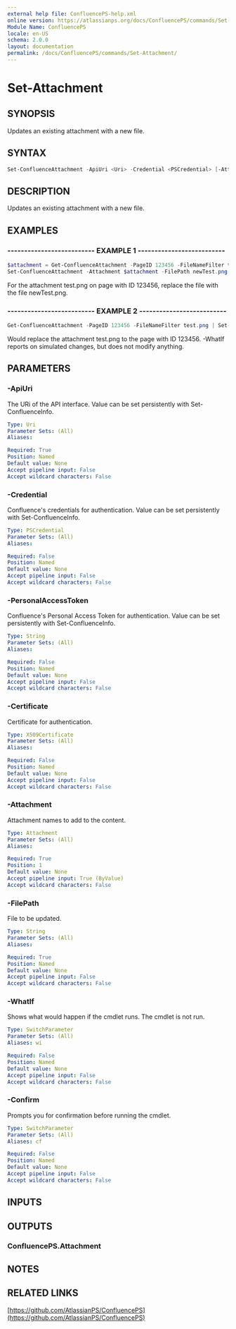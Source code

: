 ```yaml
---
external help file: ConfluencePS-help.xml
online version: https://atlassianps.org/docs/ConfluencePS/commands/Set-Attachment/
Module Name: ConfluencePS
locale: en-US
schema: 2.0.0
layout: documentation
permalink: /docs/ConfluencePS/commands/Set-Attachment/
---
```

# Set-Attachment

## SYNOPSIS

Updates an existing attachment with a new file.

## SYNTAX

```powershell
Set-ConfluenceAttachment -ApiUri <Uri> -Credential <PSCredential> [-Attachment] <Attachment> -FilePath <String> [-WhatIf] [-Confirm]
```

## DESCRIPTION

Updates an existing attachment with a new file.

## EXAMPLES

### -------------------------- EXAMPLE 1 --------------------------

```powershell
$attachment = Get-ConfluenceAttachment -PageID 123456 -FileNameFilter test.png
Set-ConfluenceAttachment -Attachment $attachment -FilePath newTest.png -Verbose -Confirm
```

For the attachment test.png on page with ID 123456, replace the file with the file newTest.png.

### -------------------------- EXAMPLE 2 --------------------------

```powershell
Get-ConfluenceAttachment -PageID 123456 -FileNameFilter test.png | Set-ConfluenceAttachment -FilePath newTest.png -WhatIf
```

Would replace the attachment test.png to the page with ID 123456.
-WhatIf reports on simulated changes, but does not modify anything.

## PARAMETERS

### -ApiUri

The URi of the API interface.
Value can be set persistently with Set-ConfluenceInfo.

```yaml
Type: Uri
Parameter Sets: (All)
Aliases:

Required: True
Position: Named
Default value: None
Accept pipeline input: False
Accept wildcard characters: False
```

### -Credential

Confluence's credentials for authentication.
Value can be set persistently with Set-ConfluenceInfo.

```yaml
Type: PSCredential
Parameter Sets: (All)
Aliases:

Required: False
Position: Named
Default value: None
Accept pipeline input: False
Accept wildcard characters: False
```

### -PersonalAccessToken

Confluence's Personal Access Token for authentication.
Value can be set persistently with Set-ConfluenceInfo.

```yaml
Type: String
Parameter Sets: (All)
Aliases:

Required: False
Position: Named
Default value: None
Accept pipeline input: False
Accept wildcard characters: False
```

### -Certificate

Certificate for authentication.

```yaml
Type: X509Certificate
Parameter Sets: (All)
Aliases:

Required: False
Position: Named
Default value: None
Accept pipeline input: False
Accept wildcard characters: False
```

### -Attachment

Attachment names to add to the content.

```yaml
Type: Attachment
Parameter Sets: (All)
Aliases:

Required: True
Position: 1
Default value: None
Accept pipeline input: True (ByValue)
Accept wildcard characters: False
```

### -FilePath

File to be updated.

```yaml
Type: String
Parameter Sets: (All)
Aliases:

Required: True
Position: Named
Default value: None
Accept pipeline input: False
Accept wildcard characters: False
```

### -WhatIf

Shows what would happen if the cmdlet runs.
The cmdlet is not run.

```yaml
Type: SwitchParameter
Parameter Sets: (All)
Aliases: wi

Required: False
Position: Named
Default value: None
Accept pipeline input: False
Accept wildcard characters: False
```

### -Confirm

Prompts you for confirmation before running the cmdlet.

```yaml
Type: SwitchParameter
Parameter Sets: (All)
Aliases: cf

Required: False
Position: Named
Default value: None
Accept pipeline input: False
Accept wildcard characters: False
```

## INPUTS

## OUTPUTS

### ConfluencePS.Attachment

## NOTES

## RELATED LINKS

[https://github.com/AtlassianPS/ConfluencePS](https://github.com/AtlassianPS/ConfluencePS)
